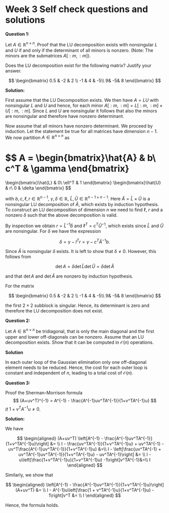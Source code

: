 # Week 3 Self check questions and solutions

**Question 1:**

Let $A\in\mathbb{R}^{n\times n}$. Proof that the LU decomposition exists with nonsingular $L$ and $U$ if and only if the determinant of all minors is nonzero.
(Note: The minors are the submatrices $A[:m, :m]$).

Does the LU decomposition exist for the following matrix? Justify your answer. 

$$
\begin{bmatrix}
0.5 &   -2 &   2 \\
-1 & 4 & -5\\
9&  -5& 8 
\end{bmatrix}
$$

**Solution:**

First assume that the LU Decomposition exists. We then have $A = LU$ with nonsingular $L$ and $U$ and hence, for each minor $A[:m, :m] = L[:m, :m]\times U[:m, :m]$.
Since $L$ and $U$ are nonsingular it follows that also the minors are nonsingular and therefore have nonzero determinant.

Now assume that all minors have nonzero determinant. We proceed by induction. Let the statement be true for all matrices have dimension $n-1$. We now partition $A\in\mathbb{R}^{n\times n}$ as

$$
A = \begin{bmatrix}\hat{A} & b\\
                   c^T & \gamma
    \end{bmatrix}
=
\begin{bmatrix}\hat{L} & 0\\
               \ell^T & 1
\end{bmatrix}
\begin{bmatrix}\hat{U} & r\\
               0   & \delta
\end{bmatrix}
$$

with $b,c, \ell, r\in\mathbb{R}^{n-1}$, $\gamma, \delta\in\mathbb{R}$, $\hat{L}, \hat{U}\in\mathbb{R}^{n-1\times n-1}$. Here $\hat{A} = \hat{L}\times\hat{U}$ is a nonsingular LU decomposition of
$\hat{A}$, which exists by induction hypothesis. To construct an LU decomposition of dimension $n$ we need to find $\ell$, $r$ and a nonzero $\delta$ such that the above decomposition is valid.

By inspection we obtain $r=\hat{L}^{-1}\hat{b}$ and $\ell^T = c^T\hat{U}^{-1}$, which exists since $\hat{L}$ and $\hat{U}$ are nonsingular. For $\delta$ we have the expression

$$
\delta = \gamma - l^Tr = \gamma - c^T\hat{A}^{-1}b.
$$

Since $\hat{A}$ is nonsingular $\delta$ exists. It is left to show that $\delta\neq 0$. However, this follows from

$$
\det A = \delta \det\hat{L}\det{\hat{U}} = \delta\det\hat{A}
$$

and that $\det A$ and $\det\hat{A}$ are nonzero by induction hypothesis.


For the matrix 

$$
\begin{bmatrix}
0.5 &   -2 &   2 \\
-1 & 4 & -5\\
9&  -5& 8 
\end{bmatrix}
$$

the first $2\times 2$ subblock is singular. Hence, its determinant is zero and therefore the LU decomposition does not exist.

**Question 2:**

Let $A\in\mathbb{R}^{n\times n}$ be tridiagonal, that is only the main diagonal and the first upper and lower off-diagonals can be nonzero.
    Assume that an LU decomposition exists. Show that it can be computed in $\mathcal{O}(n)$ operations.
    
**Solution**

In each outer loop of the Gaussian elimination only one off-diagonal element needs to be reduced. Hence, the cost for each outer loop is constant and independent of $n$, leading to a total cost of $\mathcal{O}(n)$.

**Question 3:**

Proof the Sherman-Morrison formula
$$
        (A+uv^T)^{-1} = A^{-1} - \frac{A^{-1}uv^TA^{-1}}{1+v^TA^{-1}u}
        $$
if $1+v^TA^{-1}u\neq 0$.

**Solution:**

We have

$$
\begin{aligned}
    (A+uv^T) \left[A^{-1} - \frac{A^{-1}uv^TA^{-1}}{1+v^TA^{-1}u}\right] &= \\
    I - \frac{uv^TA^{-1}}{1+v^TA^{-1}u} + uv^TA^{-1} - uv^T\frac{A^{-1}uv^TA^{-1}}{1+v^TA^{-1}u} &=\\
    I - \left[\frac{uv^TA^{-1} + uv^TA^{-1}uv^TA^{-1}}{1+v^TA^{-1}u} - uv^TA^{-1}\right] &= \\
    I - u\left[\frac{1+v^TA^{-1}u}{1+v^TA^{-1}u} -1\right]v^TA^{-1}&=\\
    I
\end{aligned}
$$


Similarly, we show that


$$
\begin{aligned}
    \left[A^{-1} - \frac{A^{-1}uv^TA^{-1}}{1+v^TA^{-1}u}\right](A+uv^T) &= \\
    I - A^{-1}u\left[\frac{1 + v^TA^{-1}u}{1+v^TA^{-1}u} - 1\right]v^T &= \\
    I
\end{aligned}
$$

Hence, the formula holds.

